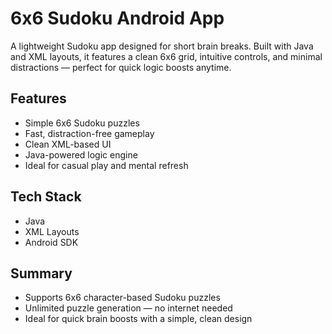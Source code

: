 # 6x6 Sudoku Android App

A lightweight Sudoku app designed for short brain breaks. Built with Java and XML layouts, it features a clean 6x6 grid, intuitive controls, and minimal distractions — perfect for quick logic boosts anytime.

## Features

- Simple 6x6 Sudoku puzzles
- Fast, distraction-free gameplay
- Clean XML-based UI
- Java-powered logic engine
- Ideal for casual play and mental refresh

## Tech Stack

- Java
- XML Layouts
- Android SDK

## Summary

- Supports 6x6 character-based Sudoku puzzles
- Unlimited puzzle generation — no internet needed
- Ideal for quick brain boosts with a simple, clean design
